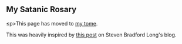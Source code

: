 <section>
  <h1>My Satanic Rosary</h1>
  <div class="holder">
    ≤p>This page has moved to <a href="/tome/rosary">my tome</a>.</p>
  </div>
<!----
  <button class="collapsible" id="impulse" data-parent="impulse" data-child="impulse-child">The Luciferian Impulse</button>
    <div id="impulse-child" class="innertext" data-parent="impulse">
      <p>I embrace the Luciferian impulse<br/>To eat of the tree of knoledge,<br/>To stand unfettered by doctrines of fear,<br/>To practice justice instead of panic,<br/>To reason with openness and evidence,<br/>To resist threats to personal sovereignty, and <br/>To dissipate my delusions.<br/>That which will not bend must brake, and<br/>That which can be destroyed by truth should never be spared its demise.<br/>Hail Satan</p>
    </div>
  <button class="collapsible" id="hm" data-parent="hm" data-child="hm-child">Hail Myself</button>
    <div id="hm-child" class="innertext" data-parent="hm">
      <p>Let us not conquer the heavens.<br/>God, conquered, will become Satan;<br/>Satan, conquering, will become God.<br/>May the fates spare us this terrible lot.<br/>Unmake and make.<br/>Hail myself, hail others, hail Satan</p>
    </div>
  <button class="collapsible" id="tenets" data-parent="tenets" data-child="tenets-child">The 7 Tenets</button>
    <div id="tenets-child" class="innertext" data-parent="tenets">
      <p><ol>
        <li>One should strive to act with compassion and empathy toward all creatures in accordance with reason.</li>
        <li>The struggle for justice is an ongoing and necessary pursuit that should prevail over laws and institutions.</li>
        <li>One’s body is inviolable, subject to one’s own will alone.</li>
        <li>The freedoms of others should be respected, including the freedom to offend. To willfully and unjustly encroach upon the freedoms of another is to forgo one's own.</li>
        <li>Beliefs should conform to one's best scientific understanding of the world. One should take care never to distort scientific facts to fit one's beliefs.</li>
        <li>People are fallible. If one makes a mistake, one should do one's best to rectify it and resolve any harm that might have been caused.</li>
        <li>Every tenet is a guiding principle designed to inspire nobility in action and thought. The spirit of compassion, wisdom, and justice should always prevail over the written or spoken word.</li>
      </ol></p>
    </div>
  <button class="collapsible" id="order" data-parent="order" data-child="order-child">Prayer Order</button>
    <div id="order-child" class="innertext" data-parent="order">
      <p><ul>
        <li>LI = The Luciferian Impulse</li>
        <li>HM = Hail Myself</li>
        <li>T1 - T7 = Tenet 1 - Tenet 7</li>
      </ul></p>
      <p>LI, T1, LI, HM, HM, HM, LI, T2, LI,<br/>HM, HM, HM, HM, HM, HM, HM, HM, HM, HM,<br/>LI, T3, LI,<br/>HM, HM, HM, HM, HM, HM, HM, HM, HM, HM,<br/>LI, T4, LI,<br/>HM, HM, HM, HM, HM, HM, HM, HM, HM, HM,<br/>LI, T5, LI,<br/>HM, HM, HM, HM, HM, HM, HM, HM, HM, HM,<br/>LI, T6, LI,<br/>HM, HM, HM, HM, HM, HM, HM, HM, HM, HM,<br/>LI, T7, LI<br/></p>
    </div>
<!---->
  <div class="holder">
    <p>This was heavily inspired by <a href="https://stephenbradfordlong.com/2021/08/18/guest-post-praying-a-satanic-rosary/" title="Guest Post: Praying a Satanic Rosary" target="_blank">this post</a> on Steven Bradford Long's blog.</p>
  </div>
</section>
